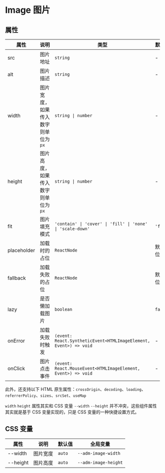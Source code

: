 # Image 图片

<code src="./demos/demo1.tsx"></code>
<code src="./demos/demo2.tsx" debug></code>

## 属性

| 属性        | 说明                                | 类型                                                             | 默认值   |
| ----------- | ----------------------------------- | ---------------------------------------------------------------- | -------- |
| src         | 图片地址                            | `string`                                                         | -        |
| alt         | 图片描述                            | `string`                                                         | -        |
| width       | 图片宽度，如果传入数字则单位为 `px` | `string \| number`                                               | -        |
| height      | 图片高度，如果传入数字则单位为 `px` | `string \| number`                                               | -        |
| fit         | 图片填充模式                        | `'contain' \| 'cover' \| 'fill' \| 'none' \| 'scale-down'`       | `'fill'` |
| placeholder | 加载时的占位                        | `ReactNode`                                                      | 默认占位 |
| fallback    | 加载失败的占位                      | `ReactNode`                                                      | 默认占位 |
| lazy        | 是否懒加载图片                      | `boolean`                                                        | `false`  |
| onError     | 加载失败时触发                      | `(event: React.SyntheticEvent<HTMLImageElement, Event>) => void` | -        |
| onClick     | 图片点击事件                        | `(event: React.MouseEvent<HTMLImageElement, Event>) => void`     | -        |

此外，还支持以下 HTML 原生属性：`crossOrigin`、`decoding`、`loading`、`referrerPolicy`、`sizes`、`srcSet`、`useMap`

`width` `height` 属性其实和 CSS 变量 `--width` `--height` 并不冲突，这些组件属性其实就是基于 CSS 变量实现的，只是 CSS 变量的一种快捷设置方式。

## CSS 变量

| 属性     | 说明     | 默认值 | 全局变量             |
| -------- | -------- | ------ | -------------------- |
| --width  | 图片宽度 | `auto` | `--adm-image-width`  |
| --height | 图片高度 | `auto` | `--adm-image-height` |
